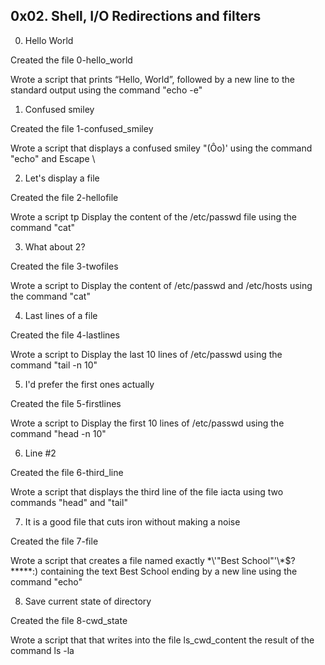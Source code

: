 ## 0x02. Shell, I/O Redirections and filters

0. Hello World

Created the file 0-hello_world

Wrote a script that prints “Hello, World”, followed by a new line to the standard output using the command "echo -e"

1. Confused smiley

Created the file 1-confused_smiley

Wrote a script that displays a confused smiley "(Ôo)' using the command "echo" and Escape \

2. Let's display a file

Created the file 2-hellofile

Wrote a script tp Display the content of the /etc/passwd file using the command "cat"

3. What about 2?

Created the file 3-twofiles

Wrote a script to Display the content of /etc/passwd and /etc/hosts using the command "cat"

4. Last lines of a file

Created the file 4-lastlines

Wrote a script to Display the last 10 lines of /etc/passwd using the command "tail -n 10"

5. I'd prefer the first ones actually

Created the file 5-firstlines

Wrote a script to Display the first 10 lines of /etc/passwd using the command "head -n 10"

6. Line #2

Created the file 6-third_line

Wrote a script that displays the third line of the file iacta using two commands "head" and "tail"

7. It is a good file that cuts iron without making a noise

Created the file 7-file

Wrote a script that creates a file named exactly \*\\'"Best School"\'\\*$\?\*\*\*\*\*:) containing the text Best School ending by a new line using the command "echo"


8. Save current state of directory

Created the file 8-cwd_state

Wrote a script that that writes into the file ls_cwd_content the result of the command ls -la














